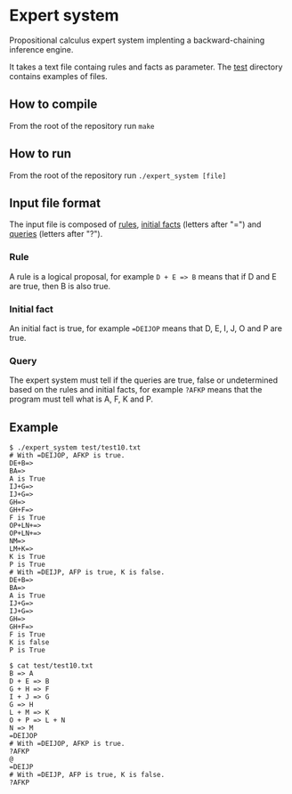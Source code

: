 # Expert system
Propositional calculus expert system implenting a backward-chaining inference engine.  

It takes a text file containg rules and facts as parameter. The [test](https://github.com/Git-Math/expert_system/tree/master/test) directory contains examples of files.

## How to compile
From the root of the repository run `make`

## How to run
From the root of the repository run `./expert_system [file]`

## Input file format
The input file is composed of [rules](#Rule), [initial facts](#Initial-fact) (letters after "=") and [queries](#Query) (letters after "?").

### Rule
A rule is a logical proposal, for example `D + E => B` means that if D and E are true, then B is also true.

### Initial fact
An initial fact is true, for example `=DEIJOP` means that D, E, I, J, O and P are true.

### Query
The expert system must tell if the queries are true, false or undetermined based on the rules and initial facts, for example `?AFKP` means that the program must tell what is A, F, K and P.

## Example
```
$ ./expert_system test/test10.txt
# With =DEIJOP, AFKP is true.
DE+B=>
BA=>
A is True
IJ+G=>
IJ+G=>
GH=>
GH+F=>
F is True
OP+LN+=>
OP+LN+=>
NM=>
LM+K=>
K is True
P is True
# With =DEIJP, AFP is true, K is false.
DE+B=>
BA=>
A is True
IJ+G=>
IJ+G=>
GH=>
GH+F=>
F is True
K is false
P is True

$ cat test/test10.txt
B => A
D + E => B
G + H => F
I + J => G
G => H
L + M => K
O + P => L + N
N => M
=DEIJOP
# With =DEIJOP, AFKP is true.
?AFKP
@
=DEIJP
# With =DEIJP, AFP is true, K is false.
?AFKP
```
